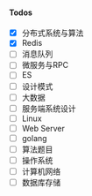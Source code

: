 #### Todos
- [x] 分布式系统与算法
- [x] Redis
- [ ] 消息队列
- [ ] 微服务与RPC
- [ ] ES
- [ ] 设计模式
- [ ] 大数据
- [ ] 服务端系统设计
- [ ] Linux
- [ ] Web Server
- [ ] golang
- [ ] 算法题目
- [ ] 操作系统
- [ ] 计算机网络
- [ ] 数据库存储
